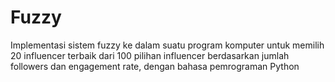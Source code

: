 # Fuzzy

Implementasi sistem fuzzy ke dalam suatu program komputer untuk memilih 20 influencer terbaik dari 100 pilihan influencer berdasarkan jumlah followers dan engagement rate, dengan bahasa pemrograman Python
